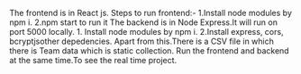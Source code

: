 The frontend is in  React js. Steps to run frontend:-
                            1.Install node modules by npm i.
                            2.npm start to run it 
The backend is in Node Express.It will run on port 5000 locally.
                         1. Install node modules by npm i.
                         2.Install express, cors, bcryptjsother depedencies.
                         Apart from this.There is a CSV file in which there is Team data which is static collection.
                        Run the frontend and backend at the same time.To see the real time project.
